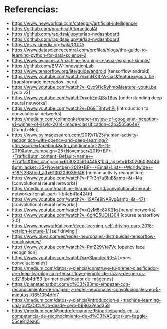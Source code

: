 # Referencias:
* https://www.newworldai.com/category/artificial-intelligence/
* https://github.com/practicalAI/practicalAI
* https://github.com/rapidsai/jupyterlab-nvdashboard
* https://github.com/rapidsai/jupyterlab-nvdashboard
* https://es.wikipedia.org/wiki/CUDA
* https://www.datasciencecentral.com/profiles/blogs/the-guide-to-learning-python-for-data-science-2
* https://www.avances.ai/machine-learning-resena-espanol-simple/
* https://github.com/BMW-InnovationLab
* https://www.tensorflow.org/lite/guide/android [tensorflow android]
* https://www.youtube.com/watch?v=mHX1f-W-5as&feature=youtu.be [transformado mercados -peru]
* https://www.youtube.com/watch?v=Qvx9HcRyhmo&feature=youtu.be [yolo v3]
* https://www.youtube.com/watch?v=ghEmQSxT6tw [understanding deep neural networks]
* https://www.youtube.com/watch?v=D69TBhtwhPI [introduction to convolutional networks]
* https://medium.com/coinmonks/paper-review-of-googlenet-inception-v1-winner-of-ilsvlc-2014-image-classification-c2b3565a64e7 [GoogLeNet]
* https://www.pyimagesearch.com/2019/11/25/human-activity-recognition-with-opencv-and-deep-learning/?utm_source=facebook&utm_medium=ad-25-11-2019&utm_campaign=25+November+2019+BP+-+Traffic&utm_content=Default+name+-+Traffic&fbid_campaign=6130205916446&fbid_adset=6130206036446&utm_adset=25+November+2019+BP+-+Email+List+-+Worldwide+-+18%2B&fbid_ad=6130206036646 [human activity recognition]
* https://www.youtube.com/watch?v=FTr3n7uBIuE&amp=&t=14s [convolutional neural networks]
* https://medium.com/machine-learning-world/convolutional-neural-networks-for-all-part-ii-b4cb41d424fd
* https://www.youtube.com/watch?v=19AFe9NARyg&amp=&t=47s [convolutional neural networks]
* https://www.youtube.com/watch?v=QyM8c8XK01g [neural networks]
* https://www.youtube.com/watch?v=6g4O5UOH304 [course tensorflow 2.0]
* https://www.newworldai.com/deep-learning-self-driving-cars-2018-version-lecture-1/ [self driving ]
* https://www.bbva.com/es/redes-neuronales-distribuidas-tensorflow-conclusiones/
* https://www.youtube.com/watch?v=PmZ29Vta7Vc [opencv face recognition]
* https://www.youtube.com/watch?v=ySbmdeqR0-4 [redes convolucionales]
* https://medium.com/datos-y-ciencia/construye-tu-primer-clasificador-de-deep-learning-con-tensorflow-ejemplo-de-razas-de-perros-ed218bb4df89 [primer clasificador de imágenes]
* https://planetachatbot.com/c%C3%B3mo-empezar-con-reconocimiento-de-imagen-y-redes-neuronales-convolucionales-en-5-minutos-7f651054dfd7
* https://medium.com/datos-y-ciencia/introduccion-al-machine-learning-una-gu%C3%ADa-desde-cero-b696a2ead359
* https://medium.com/@pedrofernandez95/participando-en-la-competencia-de-reconocimiento-de-d%C3%ADgitos-en-kaggle-55ce812ea65
